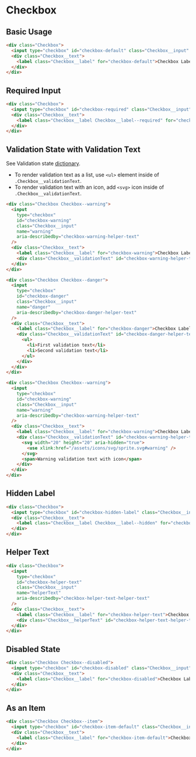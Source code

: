 # Checkbox

## Basic Usage

```html
<div class="Checkbox">
  <input type="checkbox" id="checkbox-default" class="Checkbox__input" name="default" />
  <div class="Checkbox__text">
    <label class="Checkbox__label" for="checkbox-default">Checkbox Label</label>
  </div>
</div>
```

## Required Input

```html
<div class="Checkbox">
  <input type="checkbox" id="checkbox-required" class="Checkbox__input" name="required" required />
  <div class="Checkbox__text">
    <label class="Checkbox__label Checkbox__label--required" for="checkbox-required">Checkbox Label</label>
  </div>
</div>
```

## Validation State with Validation Text

See Validation state [dictionary][dictionary-validation].

- To render validation text as a list, use `<ul>` element inside of `.Checkbox__validationText`.
- To render validation text with an icon, add `<svg>` icon inside of `.Checkbox__validationText`.

```html
<div class="Checkbox Checkbox--warning">
  <input
    type="checkbox"
    id="checkbox-warning"
    class="Checkbox__input"
    name="warning"
    aria-describedby="checkbox-warning-helper-text"
  />
  <div class="Checkbox__text">
    <label class="Checkbox__label" for="checkbox-warning">Checkbox Label</label>
    <div class="Checkbox__validationText" id="checkbox-warning-helper-text">Warning validation text</div>
  </div>
</div>

<div class="Checkbox Checkbox--danger">
  <input
    type="checkbox"
    id="checkbox-danger"
    class="Checkbox__input"
    name="danger"
    aria-describedby="checkbox-danger-helper-text"
  />
  <div class="Checkbox__text">
    <label class="Checkbox__label" for="checkbox-danger">Checkbox Label</label>
    <div class="Checkbox__validationText" id="checkbox-danger-helper-text">
      <ul>
        <li>First validation text</li>
        <li>Second validation text</li>
      </ul>
    </div>
  </div>
</div>

<div class="Checkbox Checkbox--warning">
  <input
    type="checkbox"
    id="checkbox-warning"
    class="Checkbox__input"
    name="warning"
    aria-describedby="checkbox-warning-helper-text"
  />
  <div class="Checkbox__text">
    <label class="Checkbox__label" for="checkbox-warning">Checkbox Label</label>
    <div class="Checkbox__validationText" id="checkbox-warning-helper-text">
      <svg width="20" height="20" aria-hidden="true">
        <use xlink:href="/assets/icons/svg/sprite.svg#warning" />
      </svg>
      <span>Warning validation text with icon</span>
    </div>
  </div>
</div>
```

## Hidden Label

```html
<div class="Checkbox">
  <input type="checkbox" id="checkbox-hidden-label" class="Checkbox__input" name="hiddenLabel" required />
  <div class="Checkbox__text">
    <label class="Checkbox__label Checkbox__label--hidden" for="checkbox-hidden-label">Checkbox Label</label>
  </div>
</div>
```

## Helper Text

```html
<div class="Checkbox">
  <input
    type="checkbox"
    id="checkbox-helper-text"
    class="Checkbox__input"
    name="helperText"
    aria-describedby="checkbox-helper-text-helper-text"
  />
  <div class="Checkbox__text">
    <label class="Checkbox__label" for="checkbox-helper-text">Checkbox Label</label>
    <div class="Checkbox__helperText" id="checkbox-helper-text-helper-text">Helper text</div>
  </div>
</div>
```

## Disabled State

```html
<div class="Checkbox Checkbox--disabled">
  <input type="checkbox" id="checkbox-disabled" class="Checkbox__input" name="disabled" disabled />
  <div class="Checkbox__text">
    <label class="Checkbox__label" for="checkbox-disabled">Checkbox Label</label>
  </div>
</div>
```

## As an Item

```html
<div class="Checkbox Checkbox--item">
  <input type="checkbox" id="checkbox-item-default" class="Checkbox__input" name="item" />
  <div class="Checkbox__text">
    <label class="Checkbox__label" for="checkbox-item-default">Checkbox Label</label>
  </div>
</div>
```

[dictionary-validation]: https://github.com/lmc-eu/spirit-design-system/blob/main/docs/DICTIONARIES.md#validation
